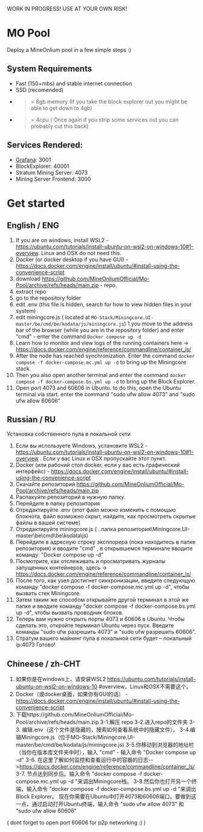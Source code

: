 WORK IN PROGRESS!
USE AT YOUR OWN RISK!

# MO Pool

Deploy a MineOnlium pool in a few simple steps :) 

## System Requirements
* Fast (150+mbs) and stable internet connection 
* SSD (recomended)
* >= 8gb memory (If you take the block explorer out you might be able to get down to 4gb)
* >= 4cpu ( Once again if you strip some services out you can probably cut this back)


## Services Rendered:
* [Grafana](https://grafana.com/): 3001
* BlockExplorer: 40001
* Stratum Mining Server: 4073
* Mining Server Frontend: 3000


# Get started
## English / ENG
1. If you are on windows, install WSL2 - https://ubuntu.com/tutorials/install-ubuntu-on-wsl2-on-windows-10#1-overview. Linux and OSX do not need this.
1. Docker (or docker desktop if you have GUI) - https://docs.docker.com/engine/install/ubuntu/#install-using-the-convenience-script
1. download https://github.com/MineOnliumOfficial/Mo-Pool/archive/refs/heads/main.zip - repo.
1. extract repo
1. go to the repository folder
1. edit .env (this file is hidden, search for how to view hidden files in your system)
1. edit miningcore.js ( located at `MO-Stack/Miningcore.UI-master/be/cmd/be/kodata/js/miningcore.js`)
1.you move to the address bar of the browser (while you are in the repository folder) and enter "cmd" - enter the command `Docker compose up -d`
1. Learn how to monitor and view logs of the running containers here -> https://docs.docker.com/engine/reference/commandline/container_ls/
1. After the node has reached synchronization. Enter the command `docker compose -f docker-compose.mc.yml up -d` to bring up the Miningcore stack. 
1. Then you also open another terminal and enter the command `docker compose -f docker-compose.bs.yml up -d` to bring up the Block Explorer.
1. Open port 4073 and 60606 in Ubuntu. to do this, open the Ubuntu terminal via start. enter the command "sudo ufw allow 4073" and  "sudo ufw allow 60606"

## Russian / RU

Установка собственного пула в локальной сети
1. Если вы используете Windows, установите WSL2 - https://ubuntu.com/tutorials/install-ubuntu-on-wsl2-on-windows-10#1-overview . Если у вас Linux и OSX пропускайте этот пункт.
1.  Docker (или рабочий стол docker, если у вас есть графический интерфейс) - https://docs.docker.com/engine/install/ubuntu/#install-using-the-convenience-script
1. Скачайте репозиторий https://github.com/MineOnliumOfficial/Mo-Pool/archive/refs/heads/main.zip
1. Распакуйте репозиторий в нужную папку.
1. Перейдите в папку репозитория
1. Отредактируйте .env (этот файл можно изменить с помощью блокнота, файл возможно скрыт, найдите, как просмотреть скрытые файлы в вашей системе)
1. Отредактируйте miningcore.js ( ..папка репозитория\Miningcore.UI-master\be\cmd\be\kodata\js)
1. Перейдите в адресную строку эксплорера (пока находитесь в папке репозитория) и вводите "cmd" , в открывшемся терминале вводите команду: "Docker compose up -d"
1. Посмотрите, как отслеживать и просматривать журналы запущенных контейнеров, здесь -> https://docs.docker.com/engine/reference/commandline/container_ls/
1. После того, как узел достигнет синхронизации, введите следующую команду "docker compose -f docker-compose.mc.yml up -d", чтобы вызвать стек Miningcore.
1. Затем таким же способом открывайте другой терминал в этой же папке и вводите команду "docker compose -f docker-compose.bs.yml up -d", чтобы вызвать проводник блоков.
1. Теперь вам нужно открыть порты 4073 и 60606 в Ubuntu. Чтобы сделать это, откройте терминал Ubuntu через пуск. Введите команды "sudo ufw разрешить 4073" и "sudo ufw разрешить 60606".
1. Стратум вашего майнинг пула в локальной сети будет – локальный ip:4073
Готово!

## Chineese / zh-CHT

1. 如果你是在windows上，请安装WSL2
https://ubuntu.com/tutorials/install-ubuntu-on-wsl2-on-windows-10
#overview。Linux和OSX不需要这个。
2. Docker（或docker桌面，如果你有GUI的话） - https://docs.docker.com/engine/install/ubuntu/#install-using-the-convenience-script
3. 下载https://github.com/MineOnliumOfficial/Mo-Pool/archive/refs/heads/main.zip 
3-1.解压 repo
3-2.进入repo的文件夹
3-3. 编辑.env（这个文件是隐藏的，搜索如何查看系统中的隐藏文件）。
3-4.编辑Miningcore.js（位于MO-Stack/Miningcore.UI-master/be/cmd/be/kodata/js/miningcore.js)
3-5.你移动到浏览器的地址栏（当你在版本库文件夹中时），输入 "cmd" - 输入命令 "Docker compose up -d"
3-6. 在这里了解如何监控和查看运行中的容器的日志-->https://docs.docker.com/engine/reference/commandline/container_ls/
3-7. 节点达到同步后。输入命令 "docker compose -f docker-compose.mc.yml up -d "来调出Miningcore栈。
3-8.然后你也打开另一个终端，输入命令 "docker compose -f docker-compose.bs.yml up -d "来调出Block Explorer。
现在你需要在Ubuntu中打开4073和60606端口。要做到这一点，通过启动打开Ubuntu终端，输入命令 "sudo ufw allow 4073" 和 "sudo ufw allow 60606"

( dont forget to open port 60606 for p2p networking :) ) 
